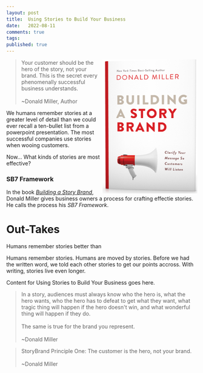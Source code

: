 ```yaml
---
layout: post
title:  Using Stories to Build Your Business
date:   2022-08-11
comments: true
tags: 
published: true
---
```

<img src="/images/building_a_story_brand.jpg" align="right" width="250" padding="10" alt="Building A Story Brand by Donald Miller" title="Building A Story Brand by Donald Miller" /> 

>Your customer should be the hero of the story, not your brand. This is the secret every phenomenally successful business understands.<br/><br/>~Donald Miller, Author 

We humans remember stories at a greater level of detail than we could ever recall a ten-bullet list from a powerpoint presentation. The most successful companies use stories when wooing customers.

Now... What kinds of stories are most effective?

<!--more-->

### SB7 Framework

In the book [_Building a Story Brand_](https://buildingastorybrand.com/), Donald Miller gives business owners a process for crafting effectie stories. He calls the process his _SB7 Framework_.







# Out-Takes

Humans remember stories better than 


Humans remember stories. Humans are moved by stories. Before we had the written word, we told each other stories to get our points accross. With writing, stories live even longer.

 


Content for Using Stories to Build Your Business goes here.
 


>In a story, audiences must always know who the hero is, what the hero wants, who the hero has to defeat to get what they want, what tragic thing will happen if the hero doesn't win, and what wonderful thing will happen if they do.<br/><br/>The same is true for the brand you represent.<br/><br/>~Donald Miller



>StoryBrand Principle One: The customer is the hero, not your brand.<br/><br/>~Donald Miller
